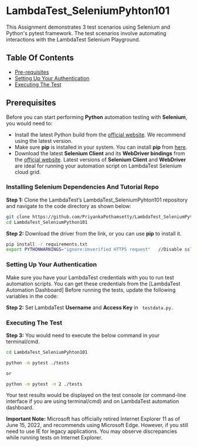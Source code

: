 # LambdaTest_SeleniumPyhton101
This Assignment demonstrates 3 test scenarios using Selenium and Python's pytest framework. The test scenarios involve automating interactions with the LambdaTest Selenium Playground.

## Table Of Contents

* [Pre-requisites](#pre-requisites)
* [Setting Up Your Authentication](#Setting-Up-Your-Authenticationt)
* [Executing The Test](#Executing-The-Test)

## Prerequisites

Before you can start performing **Python** automation testing with **Selenium**, you would need to:

* Install the latest Python build from the [official website](https://www.python.org/downloads/). We recommend using the latest version.
* Make sure **pip** is installed in your system. You can install **pip** from [here](https://pip.pypa.io/en/stable/installation/).
* Download the latest **Selenium Client** and its **WebDriver bindings** from the [official website](https://www.selenium.dev/downloads/). Latest versions of **Selenium Client** and **WebDriver** are ideal for running your automation script on LambdaTest Selenium cloud grid.

### Installing Selenium Dependencies And Tutorial Repo

**Step 1:** Clone the LambdaTest’s LambdaTest_SeleniumPyhton101 repository and navigate to the code directory as shown below:

```bash
git clone https://github.com/PriyankaPothamsetty/LambdaTest_SeleniumPython101.git
cd LambdaTest_SeleniumPython101
```

**Step 2:** Download the driver from the link, or you can use **pip** to install it.
```bash
pip install -r requirements.txt
export PYTHONWARNINGS="ignore:Unverified HTTPS request"   //Disable ssl warning
```

### Setting Up Your Authentication

Make sure you have your LambdaTest credentials with you to run test automation scripts. You can get these credentials from the [LambdaTest Automation Dashboard]
Before running the tests, update the following variables in the code:

**Step 2:** 
Set LambdaTest **Username** and **Access Key** in ``` testdata.py.```

### Executing The Test

**Step 3:** You would need to execute the below command in your terminal/cmd.

```bash
cd LambdaTest_SeleniumPyhton101

python -m pytest ./tests

or

python -m pytest -n 2 ./tests
```

Your test results would be displayed on the test console (or command-line interface if you are using terminal/cmd) and on LambdaTest automation dashboard. 

**Important Note:**
Microsoft has officially retired Internet Explorer 11 as of June 15, 2022, and recommends using Microsoft Edge. However, if you still need to use IE for legacy applications. You may observe discrepancies while running tests on Internet Explorer.
